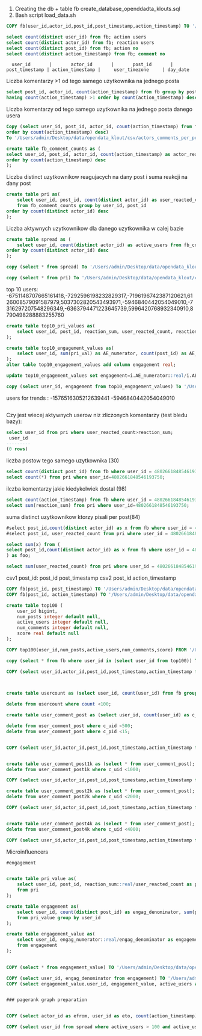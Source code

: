 

1. Creating the db + table fb
create_database_openddadta_klouts.sql
2. Bash script load_data.sh

```sql
COPY fb(user_id,actor_id,post_id,post_timestamp,action_timestamp) TO '/Users/admin/Desktop/fb.csv' DELIMITER ',' CSV HEADER;

select count(distinct user_id) from fb; action users
select count(distinct actor_id) from fb; reaction users
select count(distinct post_id) from fb; action no
select count(distinct action_timestamp) from fb; comment no

```

      user_id       |       actor_id       |       post_id       | post_timestamp | action_timestamp |     user_timezone     | day_date 

Liczba komentarzy >1 od tego samego uzytkownika na jednego posta
```sql
select post_id, actor_id, count(action_timestamp) from fb group by post_id, actor_id
having count(action_timestamp) >1 order by count(action_timestamp) desc;
```

Liczba komentarzy od tego samego uzytkownika na jednego posta danego usera
```sql
Copy (select user_id, post_id, actor_id, count(action_timestamp) from fb group by user_id, post_id, actor_id
order by count(action_timestamp) desc)
To '/Users/admin/Desktop/data/opendata_klout/csv/actors_comments_per_post.csv' With CSV DELIMITER ',';
```

```sql
create table fb_comment_counts as (
select user_id, post_id, actor_id, count(action_timestamp) as actor_reaction_count from fb group by user_id, post_id, actor_id
order by count(action_timestamp) desc
);
```
Liczba distinct uzytkownikow reagujacych na dany post i suma reakcji na dany post
```sql
create table pri as(
	select user_id, post_id, count(distinct actor_id) as user_reacted_count, sum(actor_reaction_count) as reaction_sum 
	from fb_comment_counts group by user_id, post_id
order by count(distinct actor_id) desc
);
```
Liczba aktywnych uzytkownikow dla danego uzytkownika w calej bazie
```sql
create table spread as (
	select user_id, count(distinct actor_id) as active_users from fb_comment_counts group by user_id
order by count(distinct actor_id) desc
);

```

```sql
copy (select * from spread) To '/Users/admin/Desktop/data/opendata_klout/csv/spread.csv'  DELIMITER ',' CSV HEADER;

copy (select * from pri) To '/Users/admin/Desktop/data/opendata_klout/csv/pri.csv'   DELIMITER ',' CSV HEADER;

```

top 10 users: -6751148707665161418,-7292596198232829317,-7196196742387120621,6126008579091587979,5037302820543493971,-5946840442054049010,-7316297207548296349,-6363794471223645739,5996420768932340910,8790498288883255760

```sql
create table top10_pri_values as(
	select user_id, post_id, reaction_sum, user_reacted_count, reaction_sum::real/user_reacted_count as pri_val from pri where user_id in (-6751148707665161418,-7292596198232829317,-7196196742387120621,6126008579091587979,5037302820543493971,-5946840442054049010,-7316297207548296349,-6363794471223645739,5996420768932340910,8790498288883255760)
);

create table top10_engagement_values as(
	select user_id, sum(pri_val) as AE_numerator, count(post_id) as AE_denominator from top10_pri_values group by user_id
);
alter table top10_engagement_values add column engagement real;

update top10_engagement_values set engagement=i.AE_numerator::real/i.AE_denominator from (select user_id, AE_numerator, AE_denominator from top10_engagement_values) i where i.user_id = top10_engagement_values.user_id;

copy (select user_id, engagement from top10_engagement_values) To '/Users/admin/Desktop/data/opendata_klout/data/klout/top10_engagement.csv'  DELIMITER ',' CSV HEADER;
```


users for trends : -1576516305212639441
-5946840442054049010

```sql

```
Czy jest wiecej aktywnych userow niz zliczonych komentarzy (test bledu bazy):

```sql
select user_id from pri where user_reacted_count>reaction_sum;
 user_id 
---------
(0 rows)
```

liczba postow tego samego uzytkownika (30)
```sql
select count(distinct post_id) from fb where user_id = 4802661848546193750;
select count(*) from pri where user_id=4802661848546193750;
```

ilczba komentarzy jakie kiedykolwiek dostal (98)
```sql
select count(action_timestamp) from fb where user_id = 4802661848546193750;
select sum(reaction_sum) from pri where user_id=4802661848546193750;
```

suma distinct uzytkownikow ktorzy pisali per post(84)
```sql
#select post_id,count(distinct actor_id) as x from fb where user_id = 4802661848546193750 group by post_id order by x;
#select post_id, user_reacted_count from pri where user_id = 4802661848546193750;         

select sum(x) from (
select post_id,count(distinct actor_id) as x from fb where user_id = 4802661848546193750 group by post_id order by x
) as foo;

select sum(user_reacted_count) from pri where user_id = 4802661848546193750; 

```

csv1 post_id: post_id post_timestamp
csv2 post_id action_timestamp
```sql
COPY fb(post_id, post_timestamp) TO '/Users/admin/Desktop/data/opendata_klout/csv/post_id_post_timestamp.csv' DELIMITER ',' CSV HEADER;
COPY fb(post_id, action_timestamp) TO '/Users/admin/Desktop/data/opendata_klout/csv/post_id_action_timestamp.csv' DELIMITER ',' CSV HEADER;

```

```sql
create table top100 (
	user_id bigint,
	num_posts integer default null,
	active_users integer default null,
	num_comments integer default null,
	score real default null
);

COPY top100(user_id,num_posts,active_users,num_comments,score) FROM '/Users/admin/Desktop/data/opendata_klout/data/top100.csv' DELIMITER ',' CSV HEADER;

copy (select * from fb where user_id in (select user_id from top100)) To '/Users/admin/Desktop/data/opendata_klout/data/top100info.csv'   DELIMITER ',' CSV HEADER;

```

```sql
COPY (select user_id,actor_id,post_id,post_timestamp,action_timestamp from fb where user_id in (select user_id from usercount) )TO '/Users/admin/Desktop/fb.csv' DELIMITER ',' CSV HEADER;



create table usercount as (select user_id, count(user_id) from fb group by user_id)
		
delete from usercount where count <100;

create table user_comment_post as (select user_id, count(user_id) as c_uid, count(distinct post_id) as c_pid from fb group by user_id);

delete from user_comment_post where c_uid <500;
delete from user_comment_post where c_pid <15;


COPY (select user_id,actor_id,post_id,post_timestamp,action_timestamp from fb where user_id in (select user_id from user_comment_post) )TO '/Users/admin/Desktop/user_comment_post500.csv' DELIMITER ',' CSV HEADER;


create table user_comment_post1k as (select * from user_comment_post);
delete from user_comment_post1k where c_uid <1000;

COPY (select user_id,actor_id,post_id,post_timestamp,action_timestamp from fb where user_id in (select user_id from user_comment_post1k) )TO '/Users/admin/Desktop/user_comment_post1k.csv' DELIMITER ',' CSV HEADER;

create table user_comment_post2k as (select * from user_comment_post);
delete from user_comment_post2k where c_uid <2000;

COPY (select user_id,actor_id,post_id,post_timestamp,action_timestamp from fb where user_id in (select user_id from user_comment_post2k) )TO '/Users/admin/Desktop/user_comment_post2k.csv' DELIMITER ',' CSV HEADER;


create table user_comment_post4k as (select * from user_comment_post);
delete from user_comment_post4k where c_uid <4000;

COPY (select user_id,actor_id,post_id,post_timestamp,action_timestamp from fb where user_id in (select user_id from user_comment_post4k) )TO '/Users/admin/Desktop/user_comment_post4k.csv' DELIMITER ',' CSV HEADER;

```
Microinfluencers 
```sql
#engagement


create table pri_value as(
	select user_id, post_id, reaction_sum::real/user_reacted_count as pri_value 
	from pri
);

create table engagement as(
	select user_id, count(distinct post_id) as engag_denominator, sum(pri_value) as engag_numerator
	from pri_value group by user_id
);

create table engagement_value as(
	select user_id, engag_numerator::real/engag_denominator as engagement_value
	from engagement
);
 

COPY (select * from engagement_value) TO '/Users/admin/Desktop/data/opendata_klout/microinfluencers/klout/engagement.csv' DELIMITER ',' CSV HEADER;

COPY (select user_id, engag_denominator from engagement) TO '/Users/admin/Desktop/data/opendata_klout/microinfluencers/klout/fc_A.csv' DELIMITER ',' CSV HEADER;
COPY (select engagement_value.user_id, engagement_value, active_users as spread from engagement_value join spread on engagement_value.user_id = spread.user_id) TO '/Users/admin/Desktop/data/opendata_klout/microinfluencers/klout/engagement_spread.csv' DELIMITER ',' CSV HEADER;


### pagerank graph preparation


COPY (select actor_id as efrom, user_id as eto, count(action_timestamp) as weight from fb group by user_id, actor_id) TO '/Users/admin/Desktop/data/opendata_klout/microinfluencers/klout/pagerank_data.csv' DELIMITER ',' CSV HEADER;

COPY (select user_id from spread where active_users > 100 and active_users <500 ) TO '/Users/admin/Desktop/data/opendata_klout/microinfluencers/klout/microinfluencers_100-500.csv' DELIMITER ',' CSV HEADER;

````